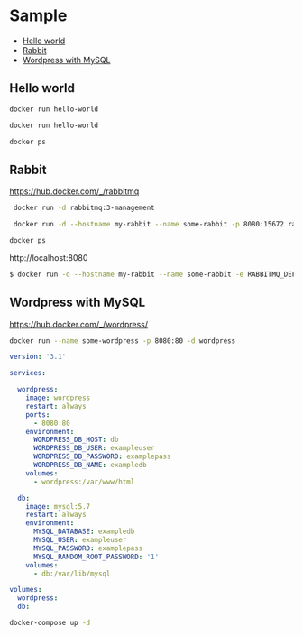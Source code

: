 # Sample
- [Hello world](#hello-world)
- [Rabbit](#rabbit)
- [Wordpress with MySQL](#wordpress-with-mysql)

## Hello world
``` bash
docker run hello-world
```

``` bash
docker run hello-world
```

``` bash	
docker ps
```

## Rabbit

https://hub.docker.com/_/rabbitmq

``` bash
 docker run -d rabbitmq:3-management
 ```

``` bash
 docker run -d --hostname my-rabbit --name some-rabbit -p 8080:15672 rabbitmq:3-management
 ```

``` bash
docker ps
```

http://localhost:8080

``` bash
$ docker run -d --hostname my-rabbit --name some-rabbit -e RABBITMQ_DEFAULT_USER=user -e RABBITMQ_DEFAULT_PASS=password rabbitmq:3-management
```

## Wordpress with MySQL

https://hub.docker.com/_/wordpress/

``` bash
docker run --name some-wordpress -p 8080:80 -d wordpress
```



``` yaml
version: '3.1'

services:

  wordpress:
    image: wordpress
    restart: always
    ports:
      - 8080:80
    environment:
      WORDPRESS_DB_HOST: db
      WORDPRESS_DB_USER: exampleuser
      WORDPRESS_DB_PASSWORD: examplepass
      WORDPRESS_DB_NAME: exampledb
    volumes:
      - wordpress:/var/www/html

  db:
    image: mysql:5.7
    restart: always
    environment:
      MYSQL_DATABASE: exampledb
      MYSQL_USER: exampleuser
      MYSQL_PASSWORD: examplepass
      MYSQL_RANDOM_ROOT_PASSWORD: '1'
    volumes:
      - db:/var/lib/mysql

volumes:
  wordpress:
  db:
```

``` bash
docker-compose up -d
```

